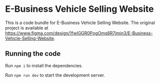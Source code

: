 
  # E-Business Vehicle Selling Website

  This is a code bundle for E-Business Vehicle Selling Website. The original project is available at https://www.figma.com/design/1fwIGGR0PogOms6R7jmin3/E-Business-Vehicle-Selling-Website.

  ## Running the code

  Run `npm i` to install the dependencies.

  Run `npm run dev` to start the development server.
  
